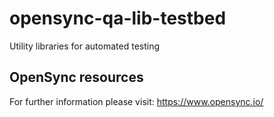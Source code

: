 # opensync-qa-lib-testbed

Utility libraries for automated testing

## OpenSync resources

For further information please visit: https://www.opensync.io/
